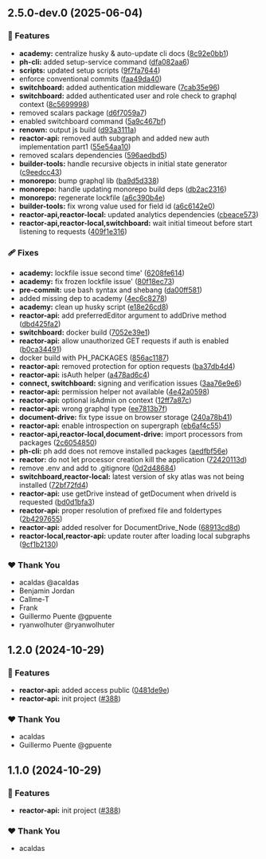 ## 2.5.0-dev.0 (2025-06-04)

### 🚀 Features

- **academy:** centralize husky & auto-update cli docs ([8c92e0bb1](https://github.com/powerhouse-inc/powerhouse/commit/8c92e0bb1))
- **ph-cli:** added setup-service command ([dfa082aa6](https://github.com/powerhouse-inc/powerhouse/commit/dfa082aa6))
- **scripts:** updated setup scripts ([9f7fa7644](https://github.com/powerhouse-inc/powerhouse/commit/9f7fa7644))
- enforce conventional commits ([faa49da40](https://github.com/powerhouse-inc/powerhouse/commit/faa49da40))
- **switchboard:** added authentication middleware ([7cab35e96](https://github.com/powerhouse-inc/powerhouse/commit/7cab35e96))
- **switchboard:** added authenticated user and role check to graphql context ([8c5699998](https://github.com/powerhouse-inc/powerhouse/commit/8c5699998))
- removed scalars package ([d6f7059a7](https://github.com/powerhouse-inc/powerhouse/commit/d6f7059a7))
- enabled switchboard command ([5a9c467bf](https://github.com/powerhouse-inc/powerhouse/commit/5a9c467bf))
- **renown:** output js build ([d93a3111a](https://github.com/powerhouse-inc/powerhouse/commit/d93a3111a))
- **reactor-api:** removed auth subgraph and added new auth implementation part1 ([55e54aa10](https://github.com/powerhouse-inc/powerhouse/commit/55e54aa10))
- removed scalars dependencies ([596aedbd5](https://github.com/powerhouse-inc/powerhouse/commit/596aedbd5))
- **builder-tools:** handle recursive objects in initial state generator ([c9eedcc43](https://github.com/powerhouse-inc/powerhouse/commit/c9eedcc43))
- **monorepo:** bump graphql lib ([ba9d5d338](https://github.com/powerhouse-inc/powerhouse/commit/ba9d5d338))
- **monorepo:** handle updating monorepo build deps ([db2ac2316](https://github.com/powerhouse-inc/powerhouse/commit/db2ac2316))
- **monorepo:** regenerate lockfile ([a6c390b4e](https://github.com/powerhouse-inc/powerhouse/commit/a6c390b4e))
- **builder-tools:** fix wrong value used for field id ([a6c6142e0](https://github.com/powerhouse-inc/powerhouse/commit/a6c6142e0))
- **reactor-api,reactor-local:** updated analytics dependencies ([cbeace573](https://github.com/powerhouse-inc/powerhouse/commit/cbeace573))
- **reactor-api,reactor-local,switchboard:** wait initial timeout before start listening to requests ([409f1e316](https://github.com/powerhouse-inc/powerhouse/commit/409f1e316))

### 🩹 Fixes

- **academy:** lockfile issue second time' ([6208fe614](https://github.com/powerhouse-inc/powerhouse/commit/6208fe614))
- **academy:** fix frozen lockfile issue' ([80f18ec73](https://github.com/powerhouse-inc/powerhouse/commit/80f18ec73))
- **pre-commit:** use bash syntax and shebang ([da00ff581](https://github.com/powerhouse-inc/powerhouse/commit/da00ff581))
- added missing dep to academy ([4ec6c8278](https://github.com/powerhouse-inc/powerhouse/commit/4ec6c8278))
- **academy:** clean up husky script ([e18e26cd8](https://github.com/powerhouse-inc/powerhouse/commit/e18e26cd8))
- **reactor-api:** add preferredEditor argument to addDrive method ([dbd425fa2](https://github.com/powerhouse-inc/powerhouse/commit/dbd425fa2))
- **switchboard:** docker build ([7052e39e1](https://github.com/powerhouse-inc/powerhouse/commit/7052e39e1))
- **reactor-api:** allow unauthorized GET requests if auth is enabled ([b0ca34491](https://github.com/powerhouse-inc/powerhouse/commit/b0ca34491))
- docker build with PH_PACKAGES ([856ac1187](https://github.com/powerhouse-inc/powerhouse/commit/856ac1187))
- **reactor-api:** removed protection for option requests ([ba37db4d4](https://github.com/powerhouse-inc/powerhouse/commit/ba37db4d4))
- **reactor-api:** isAuth helper ([a478ad6c4](https://github.com/powerhouse-inc/powerhouse/commit/a478ad6c4))
- **connect, switchboard:** signing and verification issues ([3aa76e9e6](https://github.com/powerhouse-inc/powerhouse/commit/3aa76e9e6))
- **reactor-api:** permission helper not available ([4e42a0598](https://github.com/powerhouse-inc/powerhouse/commit/4e42a0598))
- **reactor-api:** optional isAdmin on context ([12ff7a87c](https://github.com/powerhouse-inc/powerhouse/commit/12ff7a87c))
- **reactor-api:** wrong graphql type ([ee7813b7f](https://github.com/powerhouse-inc/powerhouse/commit/ee7813b7f))
- **document-drive:** fix type issue on browser storage ([240a78b41](https://github.com/powerhouse-inc/powerhouse/commit/240a78b41))
- **reactor-api:** enable introspection on supergraph ([eb6af4c55](https://github.com/powerhouse-inc/powerhouse/commit/eb6af4c55))
- **reactor-api,reactor-local,document-drive:** import processors from packages ([2c6054850](https://github.com/powerhouse-inc/powerhouse/commit/2c6054850))
- **ph-cli:** ph add does not remove installed packages ([aedfbf56e](https://github.com/powerhouse-inc/powerhouse/commit/aedfbf56e))
- **reactor:** do not let processor creation kill the application ([72420113d](https://github.com/powerhouse-inc/powerhouse/commit/72420113d))
- remove .env and add to .gitignore ([0d2d48684](https://github.com/powerhouse-inc/powerhouse/commit/0d2d48684))
- **switchboard,reactor-local:** latest version of sky atlas was not being installed ([72bf72fd4](https://github.com/powerhouse-inc/powerhouse/commit/72bf72fd4))
- **reactor-api:** use getDrive instead of getDocument when driveId is requested ([bd0d1bfa3](https://github.com/powerhouse-inc/powerhouse/commit/bd0d1bfa3))
- **reactor-api:** proper resolution of prefixed file and foldertypes ([2b4297655](https://github.com/powerhouse-inc/powerhouse/commit/2b4297655))
- **reactor-api:** added resolver for DocumentDrive_Node ([68913cd8d](https://github.com/powerhouse-inc/powerhouse/commit/68913cd8d))
- **reactor-local,reactor-api:** update router after loading local subgraphs ([9cf1b2130](https://github.com/powerhouse-inc/powerhouse/commit/9cf1b2130))

### ❤️ Thank You

- acaldas @acaldas
- Benjamin Jordan
- Callme-T
- Frank
- Guillermo Puente @gpuente
- ryanwolhuter @ryanwolhuter

## 1.2.0 (2024-10-29)

### 🚀 Features

- **reactor-api:** added access public ([0481de9e](https://github.com/powerhouse-inc/powerhouse/commit/0481de9e))
- **reactor-api:** init project ([#388](https://github.com/powerhouse-inc/powerhouse/pull/388))

### ❤️  Thank You

- acaldas
- Guillermo Puente @gpuente

## 1.1.0 (2024-10-29)

### 🚀 Features

- **reactor-api:** init project ([#388](https://github.com/powerhouse-inc/powerhouse/pull/388))

### ❤️  Thank You

- acaldas